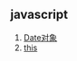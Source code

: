 ## javascript
1. <a href="books/date.md" target="_blank">Date对象</a>
2. <a href="books/this.md" target="_blank">this</a>


